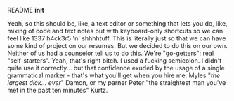 README __init__

Yeah, so this should be, like, a text editor or something that lets you do, like, mixing of code and text notes but with keyboard-only shortcuts so we can feel like 1337 h4ck3r5 'n' shhhhtuff. This is literally just so that we can have some kind of project on our resumes. But we decided to do this on our own. Neither of us had a counselor tell us to do this. We're "go-getters"; real "self-starters". Yeah, that's right bitch. I used a fucking semicolon. I didn't quite use it correctly... but that confidence exuded by the usage of a single grammatical marker - that's what you'll get when you hire me: Myles "*the largest dick... ever*" Damon, or my parner Peter "the straightest man you've met in the past ten minutes" Kurtz.
